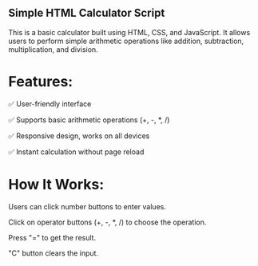
## Simple HTML Calculator Script
This is a basic calculator built using HTML, CSS, and JavaScript. It allows users to perform simple arithmetic operations like addition, subtraction, multiplication, and division.


# Features:
✅ User-friendly interface

✅ Supports basic arithmetic operations (+, -, *, /)

✅ Responsive design, works on all devices

✅ Instant calculation without page reload



# How It Works:
Users can click number buttons to enter values.

Click on operator buttons (+, -, *, /) to choose the operation.

Press "=" to get the result.

"C" button clears the input.

